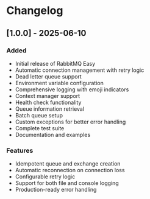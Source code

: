 # Changelog

## [1.0.0] - 2025-06-10

### Added
- Initial release of RabbitMQ Easy
- Automatic connection management with retry logic
- Dead letter queue support
- Environment variable configuration
- Comprehensive logging with emoji indicators
- Context manager support
- Health check functionality
- Queue information retrieval
- Batch queue setup
- Custom exceptions for better error handling
- Complete test suite
- Documentation and examples

### Features
- Idempotent queue and exchange creation
- Automatic reconnection on connection loss
- Configurable retry logic
- Support for both file and console logging
- Production-ready error handling